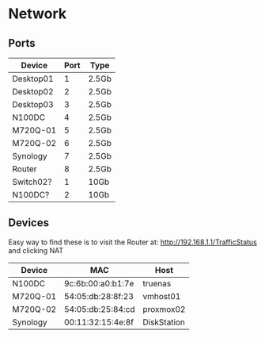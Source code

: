# Network

## Ports

|Device|Port|Type|
|---|---|---|
|Desktop01|1|2.5Gb|
|Desktop02|2|2.5Gb|
|Desktop03|3|2.5Gb|
|N100DC|4|2.5Gb|
|M720Q-01|5|2.5Gb|
|M720Q-02|6|2.5Gb|
|Synology|7|2.5Gb|
|Router|8|2.5Gb|
|Switch02?|1|10Gb|
|N100DC?|2|10Gb|

## Devices

Easy way to find these is to visit the Router at:
http://192.168.1.1/TrafficStatus and clicking NAT

|Device|MAC|Host|
|---|---|---|
|N100DC|9c:6b:00:a0:b1:7e|truenas|
|M720Q-01|54:05:db:28:8f:23|vmhost01|
|M720Q-02|54:05:db:25:84:cd|proxmox02|
|Synology|00:11:32:15:4e:8f|DiskStation|
